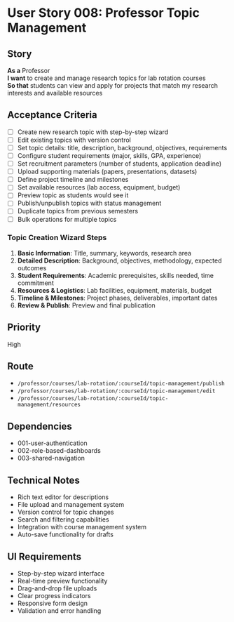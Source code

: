 # User Story 008: Professor Topic Management

## Story
**As a** Professor  
**I want** to create and manage research topics for lab rotation courses  
**So that** students can view and apply for projects that match my research interests and available resources

## Acceptance Criteria
- [ ] Create new research topic with step-by-step wizard
- [ ] Edit existing topics with version control
- [ ] Set topic details: title, description, background, objectives, requirements
- [ ] Configure student requirements (major, skills, GPA, experience)
- [ ] Set recruitment parameters (number of students, application deadline)
- [ ] Upload supporting materials (papers, presentations, datasets)
- [ ] Define project timeline and milestones
- [ ] Set available resources (lab access, equipment, budget)
- [ ] Preview topic as students would see it
- [ ] Publish/unpublish topics with status management
- [ ] Duplicate topics from previous semesters
- [ ] Bulk operations for multiple topics

### Topic Creation Wizard Steps
1. **Basic Information**: Title, summary, keywords, research area
2. **Detailed Description**: Background, objectives, methodology, expected outcomes
3. **Student Requirements**: Academic prerequisites, skills needed, time commitment
4. **Resources & Logistics**: Lab facilities, equipment, materials, budget
5. **Timeline & Milestones**: Project phases, deliverables, important dates
6. **Review & Publish**: Preview and final publication

## Priority
High

## Route
- `/professor/courses/lab-rotation/:courseId/topic-management/publish`
- `/professor/courses/lab-rotation/:courseId/topic-management/edit`
- `/professor/courses/lab-rotation/:courseId/topic-management/resources`

## Dependencies
- 001-user-authentication
- 002-role-based-dashboards
- 003-shared-navigation

## Technical Notes
- Rich text editor for descriptions
- File upload and management system
- Version control for topic changes
- Search and filtering capabilities
- Integration with course management system
- Auto-save functionality for drafts

## UI Requirements
- Step-by-step wizard interface
- Real-time preview functionality
- Drag-and-drop file uploads
- Clear progress indicators
- Responsive form design
- Validation and error handling